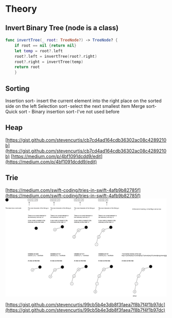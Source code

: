# Theory 

## Invert Binary Tree (node is a class)

```swift
func invertTree(_ root: TreeNode?) -> TreeNode? {
    if root == nil {return nil}
    let temp = root?.left
    root?.left = invertTree(root?.right)
    root?.right = invertTree(temp)
    return root
    }
```

## Sorting
Insertion sort- insert the current element into the right place on the sorted side on the left
Selection sort - select the next smallest item
Merge sort- 
Quick sort -
Binary insertion sort - I've not used before

## Heap
[https://gist.github.com/stevencurtis/cb7cd4ad164cdb36302ac08c4289210b](https://gist.github.com/stevencurtis/cb7cd4ad164cdb36302ac08c4289210b)
[https://medium.com/p/4bf1091dcdd9/edit](https://medium.com/p/4bf1091dcdd9/edit)

## Trie
[https://medium.com/swift-coding/tries-in-swift-4afb9b82785f](https://medium.com/swift-coding/tries-in-swift-4afb9b82785f)<br>
![trie.png](Images/trie.png)<br>

[https://gist.github.com/stevencurtis/99cb5b4e3db8f3faea7f8b7f4f1b97dc](https://gist.github.com/stevencurtis/99cb5b4e3db8f3faea7f8b7f4f1b97dc)

